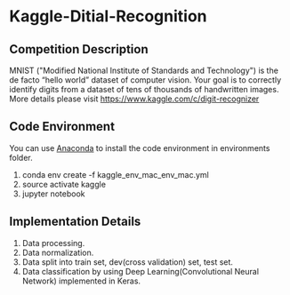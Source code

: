 # Kaggle-Ditial-Recognition

Competition Description
-------
MNIST ("Modified National Institute of Standards and Technology") is the de facto “hello world” dataset of computer vision. Your goal is to correctly identify digits from a dataset of tens of thousands of handwritten images.   
More details please visit https://www.kaggle.com/c/digit-recognizer

Code Environment
-------
You can use [Anaconda](https://www.anaconda.com/download/) to install the code environment in environments folder.
1. conda env create -f kaggle_env_mac_env_mac.yml
2. source activate kaggle
3. jupyter notebook

Implementation Details
-------
1. Data processing.
2. Data normalization.
3. Data split into train set, dev(cross validation) set, test set.
4. Data classification by using Deep Learning(Convolutional Neural Network) implemented in Keras.
